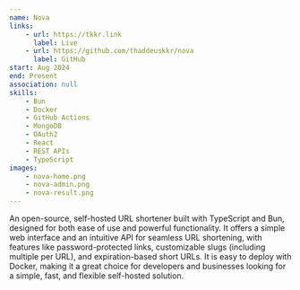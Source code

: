```yaml
---
name: Nova
links:
    - url: https://tkkr.link
      label: Live
    - url: https://github.com/thaddeuskkr/nova
      label: GitHub
start: Aug 2024
end: Present
association: null
skills:
    - Bun
    - Docker
    - GitHub Actions
    - MongoDB
    - OAuth2
    - React
    - REST APIs
    - TypeScript
images:
    - nova-home.png
    - nova-admin.png
    - nova-result.png
---
```


An open-source, self-hosted URL shortener built with TypeScript and Bun, designed for both ease of use and powerful
functionality. It offers a simple web interface and an intuitive API for seamless URL shortening, with features like
password-protected links, customizable slugs (including multiple per URL), and expiration-based short URLs. It is easy
to deploy with Docker, making it a great choice for developers and businesses looking for a simple, fast, and flexible
self-hosted solution.
